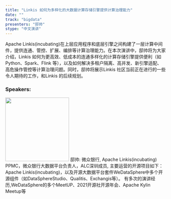 ```yaml
---
title: "Linkis 如何为多样化的大数据计算存储引擎提供计算治理能力"
date: "" 
track: "bigdata"
presenters: "邸帅"
stype: "中文演讲"
---
```

Apache Linkis(incubating)在上层应用程序和底层引擎之间构建了一层计算中间件，提供连通、管控、扩展、编排等计算治理能力。在本次演讲中，邸帅将为大家介绍，Linkis 如何为更高效、低成本的连通多样化的计算存储引擎提供便利（如Python、Spark、Flink 等），以及如何解决多租户隔离、高并发、新引擎适配、高危操作管控等计算治理问题。同时，邸帅将展示Linkis 社区当前正在进行的一些令人期待的工作，和Linkis 的后续规划。
 ### Speakers: 
 <img src="images/speaker/1023.png" width="200" />
 邸帅: 微众银行, Apache Linkis(incubating) PPMC，微众银行大数据平台负责人，ALC深圳成员, 主要运营的开源项目如下：Apache Linkis(incubating)，以及开源大数据平台套件WeDataSphere中多个开源组件（如DataSphereStudio、Qualitis、Exchangis等）。
有多次的演讲经历,WeDataSphere的多个MeetUP、2021开源社开源年会、Apache Kylin Meetup等
 